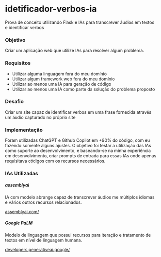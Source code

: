 # idetificador-verbos-ia
Prova de conceito utilizando Flask e IAs para transcrever áudios em textos e identificar verbos

### Objetivo
Criar um aplicação web que utilize IAs para resolver algum problema. 

### Requisitos

 - Utilizar alguma linguagem fora do meu domínio
 - Utilizar algum framework web fora do meu domínio
 - Utilizar ao menos uma IA para geração de código
 - Utilizar ao menos uma IA como parte da solução do problema proposto

### Desafio
Criar um site capaz de identificar verbos em uma frase fornecida através um áudio capturado no próprio site

### Implementação
Foram utilizadas ChatGPT e Github Copilot em +90% do código, com eu fazendo somente alguns ajustes. O objetivo foi testar a utilização das IAs como suporte ao desenvolvimento, e baseando-se na minha experiência em desenvolvimento, criar prompts de entrada para essas IAs onde apenas requisitava códigos com os recursos necessários.

### IAs Utilizadas
##### assemblyai
IA com modelo abrange capaz de transcrever áudios me múltiplos idiomas e vários outros recursos relacionados.

[assemblyai.com/](https://www.assemblyai.com/) 

##### Google PaLM
Modelo de linguagem que possui recursos para iteração e tratamento de textos em nível de linguagem humana.

[developers.generativeai.google/](https://developers.generativeai.google/guide?hl=pt-br)
